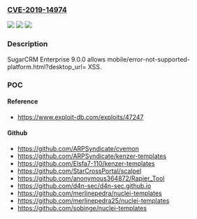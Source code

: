 ### [CVE-2019-14974](https://cve.mitre.org/cgi-bin/cvename.cgi?name=CVE-2019-14974)
![](https://img.shields.io/static/v1?label=Product&message=n%2Fa&color=blue)
![](https://img.shields.io/static/v1?label=Version&message=n%2Fa&color=blue)
![](https://img.shields.io/static/v1?label=Vulnerability&message=n%2Fa&color=brighgreen)

### Description

SugarCRM Enterprise 9.0.0 allows mobile/error-not-supported-platform.html?desktop_url= XSS.

### POC

#### Reference
- https://www.exploit-db.com/exploits/47247

#### Github
- https://github.com/ARPSyndicate/cvemon
- https://github.com/ARPSyndicate/kenzer-templates
- https://github.com/Elsfa7-110/kenzer-templates
- https://github.com/StarCrossPortal/scalpel
- https://github.com/anonymous364872/Rapier_Tool
- https://github.com/d4n-sec/d4n-sec.github.io
- https://github.com/merlinepedra/nuclei-templates
- https://github.com/merlinepedra25/nuclei-templates
- https://github.com/sobinge/nuclei-templates

